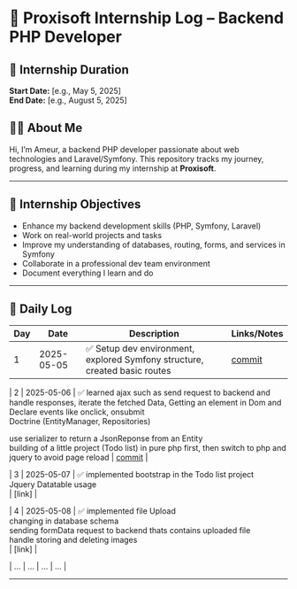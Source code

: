 # 🏢 Proxisoft Internship Log – Backend PHP Developer

## 📅 Internship Duration
**Start Date:** [e.g., May 5, 2025]  
**End Date:** [e.g., August 5, 2025]

## 👨‍💻 About Me
Hi, I’m Ameur, a backend PHP developer passionate about web technologies and Laravel/Symfony. This repository tracks my journey, progress, and learning during my internship at **Proxisoft**.

---

## 📌 Internship Objectives
- Enhance my backend development skills (PHP, Symfony, Laravel)
- Work on real-world projects and tasks
- Improve my understanding of databases, routing, forms, and services in Symfony
- Collaborate in a professional dev team environment
- Document everything I learn and do

---

## 📘 Daily Log

| Day | Date | Description | Links/Notes |
|-----|------|-------------|-------------|
| 1   | 2025-05-05 | ✅ Setup dev environment, explored Symfony structure, created basic routes | [commit](link-to-commit) |


| 2   | 2025-05-06 | ✅ learned ajax such as send request to backend and handle responses, iterate the fetched Data, Getting an element in Dom and Declare events like onclick, onsubmit \
Doctrine (EntityManager, Repositories)

use serializer to return a JsonReponse from an Entity \
building of a little project (Todo list) in pure php first, then switch to php and jquery to avoid page reload  | [commit](link) |

| 3   | 2025-05-07 | ✅ implemented bootstrap in the Todo list project \
                        Jquery Datatable usage \
                          | [link] |

| 4   | 2025-05-08 | ✅ implemented file Upload \
                        changing in database schema \
                        sending formData request to backend thats contains uploaded file \
                        handle storing and deleting images \
                          | [link] |

| ... | ... | ... | ... |

---

